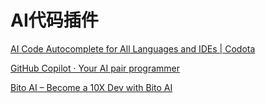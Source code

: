 # AI代码插件

[AI Code Autocomplete for All Languages and IDEs | Codota](https://www.codota.com/)

[GitHub Copilot · Your AI pair programmer](https://copilot.github.com/)

[Bito AI – Become a 10X Dev with Bito AI](https://bito.ai/)
